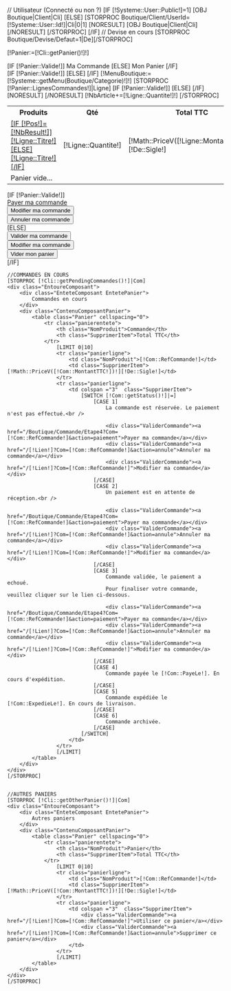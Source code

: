 // Utilisateur (Connecté ou non ?)
[IF [!Systeme::User::Public!]=1]
	[OBJ Boutique|Client|Cli]
[ELSE]
	[STORPROC Boutique/Client/UserId=[!Systeme::User::Id!]|Cli|0|1]
		[NORESULT]
			[OBJ Boutique|Client|Cli]
		[/NORESULT]
	[/STORPROC]
[/IF]
// Devise en cours
[STORPROC Boutique/Devise/Defaut=1|De][/STORPROC]

[!Panier:=[!Cli::getPanier()!]!]

<form action ="/[!Lien!]" name="Panier" method="post" >
	<div class="EntoureComposant">
		<div class="EnteteComposant EntetePanier">
			[IF [!Panier::Valide!]]
				Ma Commande
			[ELSE]
				Mon Panier
			[/IF]
		</div>
		<div class="ContenuComposantPanier">
			<table class="Panier" cellspacing="0">
				<tr class="panierentete">
					<th class="NomProduit">Produits</th>
					<th class="Quantite">Qté</th>
					[IF [!Panier::Valide!]]
						<th class="SupprimerItem">Total TTC</th>
					[ELSE]
						<th class="TotalTTC">Total TTC</th>
						<th class="SupprimerItem">Sup</th>
					[/IF]
					</tr>
				[!MenuBoutique:=[!Systeme::getMenu(Boutique/Categorie)!]!]
				[STORPROC [!Panier::LignesCommandes!]|Ligne]
					<tr class="panierligne [IF [!Ligne::Reference!]=[!Reference!]] justAdded [/IF]">
						<td class="NomProduit"><a href="/[!Ligne::getUrlProduit()!]">[IF [!Pos!]=[!NbResult!]][!Ligne::Titre!][ELSE][!Ligne::Titre!][/IF]</a></td>
						<td class="Quantite">[!Ligne::Quantite!]</td>
						[IF [!Panier::Valide!]]
							<td class="SupprimerItem">[!Math::PriceV([!Ligne::MontantTTC!])!][!De::Sigle!]</td>
						[ELSE]
							<td class="TotalTTC">[!Math::PriceV([!Ligne::MontantTTC!])!][!De::Sigle!]</td>
							<td class="SupprimerItem"><a class="SupprimerItemPanier" href="/[!Lien!]?Sup[]=[!Ligne::Reference!]">X</a></td>
						[/IF]
					</tr>
					[NORESULT]
						<tr class="panierligne">
							<td class="NomProduit">Panier vide...</td>
							<td class="Quantite"></td>
							<td class="TotalTTC"></td>
							<td class="SupprimerItem" style="background:none;"></td>
						</tr>
					[/NORESULT]
					[!NbArticle+=[!Ligne::Quantite!]!]
				[/STORPROC]
			</table>
			<div class="ActionsPanier">
			[IF [!Panier::Valide!]]
				<div class="ValiderCommande"><a href="/Boutique/Commande/Etape4?Com=[!Com::RefCommande!]&action=paiement">Payer ma commande</a></div>
				<div class="ModifierCommande"><input type="submit" name="Action" value="Modifier ma commande" ></div>
				<div class="ViderPanier">
					<input type="submit" name="Action"  value="Annuler ma commande" >
				</div>
			[ELSE]	
				<div class="ValiderCommande">
					<input type="submit" name="Action" value="Valider ma commande" />
				</div>
				<div class="ModifierCommande">
					<input type="submit" name="Action" value="Modifier ma commande" >
				</div>
				<div class="ViderPanier">
					<input type="submit" name="Action"  value="Vider mon panier" >
				</div>
			[/IF]
			</div>
		</div>
	</div>
	
	//COMMANDES EN COURS
	[STORPROC [!Cli::getPendingCommandes()!]|Com]
	<div class="EntoureComposant">
		<div class="EnteteComposant EntetePanier">
			Commandes en cours
		</div>
		<div class="ContenuComposantPanier">
			<table class="Panier" cellspacing="0">
				<tr class="panierentete">
					<th class="NomProduit">Commande</th>
					<th class="SupprimerItem">Total TTC</th>
				</tr>
					[LIMIT 0|10]
					<tr class="panierligne">
						<td class="NomProduit">[!Com::RefCommande!]</td>
						<td class="SupprimerItem">[!Math::PriceV([!Com::MontantTTC!])!][!De::Sigle!]</td>
					</tr>
					<tr class="panierligne">
						<td colspan ="3"  class="SupprimerItem">
							[SWITCH [!Com::getStatus()!]|=]
								[CASE 1]
									La commande est réservée. Le paiement n'est pas effectué.<br />
									
									<div class="ValiderCommande"><a href="/Boutique/Commande/Etape4?Com=[!Com::RefCommande!]&action=paiement">Payer ma commande</a></div>
									<div class="ValiderCommande"><a href="/[!Lien!]?Com=[!Com::RefCommande!]&action=annule">Annuler ma commande</a></div>
									<div class="ValiderCommande"><a href="/[!Lien!]?Com=[!Com::RefCommande!]">Modifier ma commande</a></div>
								[/CASE]
								[CASE 2]
									Un paiement est en attente de réception.<br />
									
									<div class="ValiderCommande"><a href="/Boutique/Commande/Etape4?Com=[!Com::RefCommande!]&action=paiement">Payer ma commande</a></div>
									<div class="ValiderCommande"><a href="/[!Lien!]?Com=[!Com::RefCommande!]&action=annule">Annuler ma commande</a></div>
									<div class="ValiderCommande"><a href="/[!Lien!]?Com=[!Com::RefCommande!]">Modifier ma commande</a></div>
								[/CASE]
								[CASE 3]
									Commande validée, le paiement a echoué.
									Pour finaliser votre commande, veuillez cliquer sur le lien ci-dessous.
									
									<div class="ValiderCommande"><a href="/Boutique/Commande/Etape4?Com=[!Com::RefCommande!]&action=paiement">Payer ma commande</a></div>
									<div class="ValiderCommande"><a href="/[!Lien!]?Com=[!Com::RefCommande!]&action=annule">Annuler ma commande</a></div>
									<div class="ValiderCommande"><a href="/[!Lien!]?Com=[!Com::RefCommande!]">Modifier ma commande</a></div>
								[/CASE]
								[CASE 4]
									Commande payée le [!Com::PayeLe!]. En cours d'expédition.
								[/CASE]
								[CASE 5]
									Commande expédiée le [!Com::ExpedieLe!]. En cours de livraison.
								[/CASE]
								[CASE 6]
									Commande archivée.
								[/CASE]
							[/SWITCH] 
						</td>
					</tr>
					[/LIMIT]
			</table>
		</div>
	</div>
	[/STORPROC]
	
	
	//AUTRES PANIERS
	[STORPROC [!Cli::getOtherPanier()!]|Com]
	<div class="EntoureComposant">
		<div class="EnteteComposant EntetePanier">
			Autres paniers
		</div>
		<div class="ContenuComposantPanier">
			<table class="Panier" cellspacing="0">
				<tr class="panierentete">
					<th class="NomProduit">Panier</th>
					<th class="SupprimerItem">Total TTC</th>
				</tr>
					[LIMIT 0|10]
					<tr class="panierligne">
						<td class="NomProduit">[!Com::RefCommande!]</td>
						<td class="SupprimerItem">[!Math::PriceV([!Com::MontantTTC!])!][!De::Sigle!]</td>
					</tr>
					<tr class="panierligne">
						<td colspan ="3"  class="SupprimerItem">
							<div class="ValiderCommande"><a href="/[!Lien!]?Com=[!Com::RefCommande!]">Utiliser ce panier</a></div>
							<div class="ValiderCommande"><a href="/[!Lien!]?Com=[!Com::RefCommande!]&action=annule">Supprimer ce panier</a></div>
						</td>
					</tr>
					[/LIMIT]
			</table>
		</div>
	</div>
	[/STORPROC]
</form>
